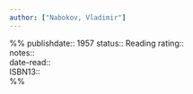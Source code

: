 ```yaml
---
author: ["Nabokov, Vladimir"]
---
```

%%
publishdate:: 1957
status:: Reading
rating::  
notes::  
date-read::  
ISBN13::  
%%